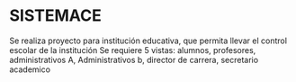 # SISTEMACE
Se realiza proyecto para institución educativa, que permita llevar el control escolar de la institución
Se requiere 5 vistas: alumnos, profesores, administrativos A, Administrativos b, director de carrera, secretario academico
